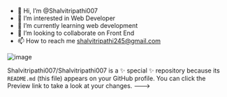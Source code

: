 - 👋 Hi, I’m @Shalvitripathi007
- 👀 I’m interested in Web Developer
- 🌱 I’m currently learning web development
- 💞️ I’m looking to collaborate on Front End
- 📫 How to reach me shalvitripathi245@gmail.com


 ![image](https://github.com/Shalvitripathi007/Shalvitripathi007/assets/150106469/769fcdc8-b141-4c33-81d3-622173e53e51)

Shalvitripathi007/Shalvitripathi007 is a ✨ special ✨ repository because its `README.md` (this file) appears on your GitHub profile.
You can click the Preview link to take a look at your changes.
--->
